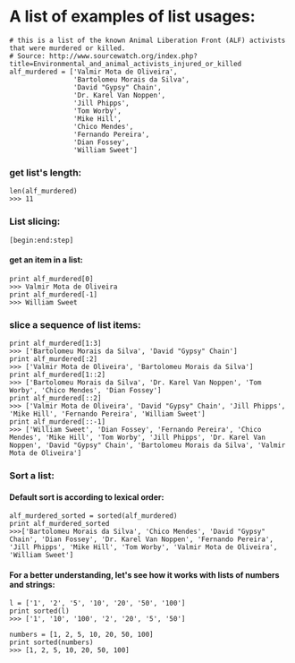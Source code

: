 # A list of examples of list usages:

```
# this is a list of the known Animal Liberation Front (ALF) activists that were murdered or killed.
# Source: http://www.sourcewatch.org/index.php?title=Environmental_and_animal_activists_injured_or_killed
alf_murdered = ['Valmir Mota de Oliveira',
                'Bartolomeu Morais da Silva',
                'David "Gypsy" Chain',
                'Dr. Karel Van Noppen',
                'Jill Phipps',
                'Tom Worby',
                'Mike Hill',
                'Chico Mendes',
                'Fernando Pereira',
                'Dian Fossey',
                'William Sweet']
```

### get list's length:
```
len(alf_murdered)
>>> 11
```

### List slicing:
```[begin:end:step]```
#### get an item in a list:
```
print alf_murdered[0]
>>> Valmir Mota de Oliveira
print alf_murdered[-1]
>>> William Sweet
```
### slice a sequence of list items:
```
print alf_murdered[1:3]
>>> ['Bartolomeu Morais da Silva', 'David "Gypsy" Chain']
print alf_murdered[:2]
>>> ['Valmir Mota de Oliveira', 'Bartolomeu Morais da Silva']
print alf_murdered[1::2]
>>> ['Bartolomeu Morais da Silva', 'Dr. Karel Van Noppen', 'Tom Worby', 'Chico Mendes', 'Dian Fossey']
print alf_murdered[::2]
>>> ['Valmir Mota de Oliveira', 'David "Gypsy" Chain', 'Jill Phipps', 'Mike Hill', 'Fernando Pereira', 'William Sweet']
print alf_murdered[::-1]
>>> ['William Sweet', 'Dian Fossey', 'Fernando Pereira', 'Chico Mendes', 'Mike Hill', 'Tom Worby', 'Jill Phipps', 'Dr. Karel Van Noppen', 'David "Gypsy" Chain', 'Bartolomeu Morais da Silva', 'Valmir Mota de Oliveira']
```

### Sort a list:
#### Default sort is according to lexical order:
```
alf_murdered_sorted = sorted(alf_murdered)
print alf_murdered_sorted
>>>['Bartolomeu Morais da Silva', 'Chico Mendes', 'David "Gypsy" Chain', 'Dian Fossey', 'Dr. Karel Van Noppen', 'Fernando Pereira', 'Jill Phipps', 'Mike Hill', 'Tom Worby', 'Valmir Mota de Oliveira', 'William Sweet']
```

#### For a better understanding, let's see how it works with lists of numbers and strings:
```
l = ['1', '2', '5', '10', '20', '50', '100']
print sorted(l)
>>> ['1', '10', '100', '2', '20', '5', '50']

numbers = [1, 2, 5, 10, 20, 50, 100]
print sorted(numbers)
>>> [1, 2, 5, 10, 20, 50, 100]
```
